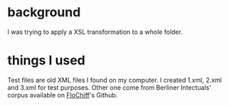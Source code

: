 # background
I was trying to apply a XSL transformation to a whole folder.

# things I used
Test files are old XML files I found on my computer. I created 1.xml, 2.xml and 3.xml for test purposes. Other one come from Berliner Intectuals' corpus available on [FloChiff](https://github.com/FloChiff)'s Github.
